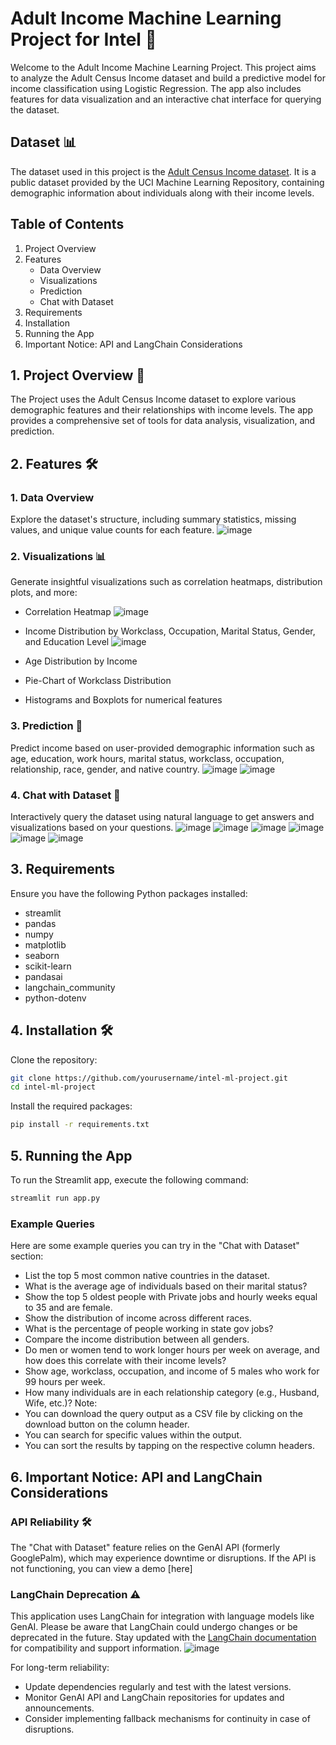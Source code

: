 # Adult Income Machine Learning Project for Intel 🚀

Welcome to the Adult Income Machine Learning Project. This project aims to analyze the Adult Census Income dataset and build a predictive model for income classification using Logistic Regression. The app also includes features for data visualization and an interactive chat interface for querying the dataset.

## Dataset 📊
The dataset used in this project is the [Adult Census Income dataset](https://archive.ics.uci.edu/dataset/2/adult). It is a public dataset provided by the UCI Machine Learning Repository, containing demographic information about individuals along with their income levels.

## Table of Contents
1. Project Overview
2. Features
   - Data Overview
   - Visualizations
   - Prediction
   - Chat with Dataset
3. Requirements
4. Installation
5. Running the App
6. Important Notice: API and LangChain Considerations


##  1. Project Overview 📝
The Project uses the Adult Census Income dataset to explore various demographic features and their relationships with income levels. The app provides a comprehensive set of tools for data analysis, visualization, and prediction.

##  2. Features 🛠️
  ### 1. Data Overview
  Explore the dataset's structure, including summary statistics, missing values, and unique value counts for each feature.
  ![image](https://github.com/arc-ch/intel-ml-project/assets/134518231/7db2a056-c3a8-43ec-bd8a-d953c2902d2b)
  
  
  ### 2. Visualizations 📊
  Generate insightful visualizations such as correlation heatmaps, distribution plots, and more:
  - Correlation Heatmap
    ![image](https://github.com/arc-ch/intel-ml-project/assets/134518231/d43eb6a4-314e-4d85-9126-3bbdbabc61a2)
  - Income Distribution by Workclass, Occupation, Marital Status, Gender, and Education Level
    ![image](https://github.com/arc-ch/intel-ml-project/assets/134518231/a8d99e75-94d4-4114-bf92-6e421edde3c9)
  
  - Age Distribution by Income
  - Pie-Chart of Workclass Distribution
  - Histograms and Boxplots for numerical features
  
  ### 3. Prediction 🎯
  Predict income based on user-provided demographic information such as age, education, work hours, marital status, workclass, occupation, relationship, race, gender, and native country.
  ![image](https://github.com/arc-ch/intel-ml-project/assets/134518231/de2b011e-476b-47b7-b640-975bb00e9ecd)
  ![image](https://github.com/arc-ch/intel-ml-project/assets/134518231/cc8ac15a-5409-4d0d-a05d-37c775280a45)
  
  
  
  ### 4. Chat with Dataset 💬
  Interactively query the dataset using natural language to get answers and visualizations based on your questions.
 ![image](https://github.com/arc-ch/intel-ml-project/assets/134518231/9059dd09-a437-4422-8949-4b6c06cd5b55)
 ![image](https://github.com/arc-ch/intel-ml-project/assets/134518231/fe8ce178-4e53-4adb-911c-3f1498aaffa9)
 ![image](https://github.com/arc-ch/intel-ml-project/assets/134518231/ff5c7f79-301d-497e-886e-7da57535eb35)
 ![image](https://github.com/arc-ch/intel-ml-project/assets/134518231/2beb7df1-dea6-486c-ac9b-b5597b3d91a1)
 ![image](https://github.com/arc-ch/intel-ml-project/assets/134518231/d259a36f-d718-4c70-b0fc-657cfd51dbe5)
 ![image](https://github.com/arc-ch/intel-ml-project/assets/134518231/a8d7da49-68e5-4f35-a248-941f0afa8c90)

 


 
## 3. Requirements
Ensure you have the following Python packages installed:
- streamlit
- pandas
- numpy
- matplotlib
- seaborn
- scikit-learn
- pandasai
- langchain_community
- python-dotenv

## 4. Installation 🛠️
Clone the repository:
```sh
git clone https://github.com/yourusername/intel-ml-project.git
cd intel-ml-project
```
Install the required packages:

```sh
pip install -r requirements.txt
```

## 5. Running the App
To run the Streamlit app, execute the following command:
```sh
streamlit run app.py
```

  ### Example Queries
  Here are some example queries you can try in the "Chat with Dataset" section:
  
  -  List the top 5 most common native countries in the dataset.
  -  What is the average age of individuals based on their marital status?
  -  Show the top 5 oldest people with Private jobs and hourly weeks equal to 35 and are female.
  -  Show the distribution of income across different races.
  -  What is the percentage of people working in state gov jobs?
  -  Compare the income distribution between all genders.
  -  Do men or women tend to work longer hours per week on average, and how does this correlate with their income levels?
  -  Show age, workclass, occupation, and income of 5 males who work for 99 hours per week.
  -  How many individuals are in each relationship category (e.g., Husband, Wife, etc.)?
  Note:
  - You can download the query output as a CSV file by clicking on the download button on the column header.
  - You can search for specific values within the output.
  - You can sort the results by tapping on the respective column headers.


## 6. Important Notice: API and LangChain Considerations

  ### API Reliability 🛠️
  
  The "Chat with Dataset" feature relies on the GenAI API (formerly GooglePalm), which may experience downtime or disruptions. If the API is not functioning, you can view a demo [here]
  
  ### LangChain Deprecation ⚠️
  
  This application uses LangChain for integration with language models like GenAI. Please be aware that LangChain could undergo changes or be deprecated in the future. Stay updated with the [LangChain documentation](https://langchain.readthedocs.io/en/latest/) for compatibility and support information.
  ![image](https://github.com/arc-ch/intel-ml-project/assets/134518231/a5b9ae74-eba6-43b1-94db-15adb64f7306)

  For long-term reliability:
  - Update dependencies regularly and test with the latest versions.
  - Monitor GenAI API and LangChain repositories for updates and announcements.
  - Consider implementing fallback mechanisms for continuity in case of disruptions.
